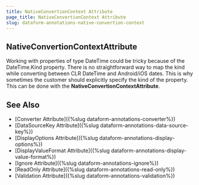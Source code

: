 ```yaml
---
title: NativeConvertionContext Attribute
page_title: NativeConvertionContext Attribute
slug: dataform-annotations-native-convertion-context
---
```


## NativeConvertionContextAttribute

Working with properties of type DateTime could be tricky because of the DateTime.Kind property. There is no straightforward way to map the kind while converting between CLR DateTime and Android/iOS dates. This is why sometimes the customer should explicitly specify the kind of the property. This can be done with the **NativeConvertionContextAttribute**.

<snippet id="dataform-dataannotations-native-conversion-context-source"/>
	
## See Also

- [Converter Attribute]({%slug dataform-annotations-converter%})
- [DataSourceKey Attribute]({%slug dataform-annotations-data-source-key%})
- [DisplayOptions Attribute]({%slug dataform-annotations-display-options%})
- [DisplayValueFormat Attribute]({%slug dataform-annotations-display-value-format%})
- [Ignore Attribute]({%slug dataform-annotations-ignore%})
- [ReadOnly Attribute]({%slug dataform-annotations-read-only%})
- [Validation Attribute]({%slug dataform-annotations-validation%})
